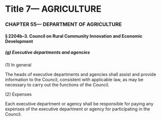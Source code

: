 
# Title 7— AGRICULTURE
### CHAPTER 55— DEPARTMENT OF AGRICULTURE
#### § 2204b–3. Council on Rural Community Innovation and Economic Development
##### (g) Executive departments and agencies

(1) In general

The heads of executive departments and agencies shall assist and provide information to the Council, consistent with applicable law, as may be necessary to carry out the functions of the Council.

(2) Expenses

Each executive department or agency shall be responsible for paying any expenses of the executive department or agency for participating in the Council.
